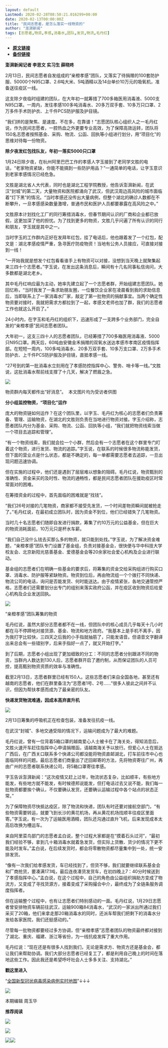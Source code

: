 ```yaml
---
layout: default
Lastmod: 2020-02-28T08:50:21.016299+00:00
date: 2020-02-13T00:00:00Z
title: "民间志愿者，是怎么落实一线物资的"
author: "澎湃新闻"
tags: [志愿者,物资,孝感,消毒水,团队,发货,物流,毛丹红]
---
```


* [**原文链接**](http://mp.weixin.qq.com/s?__biz=MjM5MzI5NTU3MQ==&mid=2651581991&idx=3&sn=bd92b541eef75a9e38b8385bd460c90d&chksm=bd66739b8a11fa8ded2c229134b727d2b0a11af4a7e260ccbde3731318ffdb05fd94db3471b1#rd)
* [**备份链接**](http://archive.today/gicKM)


**澎湃新闻记者 李思文 实习生 薛晓咚**

2月13日，民间志愿者自发组成的“亲橙孝感”团队，又落实了待捐赠的100套防护服、50000个N95口罩、2.6吨大米、5吨酒精以及14台单价10万元的吸氧机，准备送往疫区一线。

  

这支除夕夜临时组建的团队，在大年初一就筹措了700多箱医用消毒液、5000支N95口罩。一周内，发往孝感100多吨消毒水、20多万双手套、10多万只口罩、2万多件手术防护衣、上千件PCS防护服及护目镜。

  

“我们拼的是聚焦、是速度。不在多，在靠谱！”志愿团队核心组织人之一毛丹红说，作为民间志愿者，一腔热血之外更要专业高效，为了保障高效运转，团队将150名志愿者按照基金、采购、物流、公函、回执等小组进行划分，用“项目化”的思维对待每一份物资。

  

**除夕夜发红包找队友，年初一落实5000只口罩**

  

1月24日除夕夜，在杭州阿里巴巴工作的孝感人字玉接到了老同学文胜的电话，“老家物资紧缺，你能不能搞到一些防护用品？”一通简单的电话，让字玉意识到老家孝感情况已经危急。

  

文胜是湖北省人大代表，同时也是湖北工程学院教授，他告诉澎湃新闻，在武汉“封城”的第二天，大量物资和医院都涌向了武汉，但武汉周边高风险的城市面临着“灯下黑”的情况。“当时孝感还没传出大量病例，但整个湖北的确诊人数都在不断攀升，一旦孝感感染数量激增，普通市民和医护人员都要暴露在高风险之中。”

  

文胜原本计划找化工厂的同行筹措消毒水，但春节期间认识的厂商和企业都已放假，这更加深了他的担忧。为了找到更多的物资，文胜几乎问遍了所有认识的同行和朋友，字玉就是其中之一。

  

当时字玉的工作群内正好在发拜年红包，挂了电话后，他也跟着发了一个红包，配文是：湖北孝感疫情严重，急寻医疗防疫物资！当地有公务人员接应，可直接对接到一线！

  

“一开始我就是想发个红包看看谁手上有物资可以对接，没想到当天晚上就聚集起来三四十个志愿者。”字玉说，在发出这条消息后，瞬间有十几名同事私信询问，大多数都是湖北老乡。

  

其中毛丹红响应最为主动，她率先建立起了一个志愿者群，开始组建志愿团队。她回忆称，“当时我发了一条求助朋友圈，一位餐饮企业家在凌晨看到我的求助信息后，当即联系上了一家消毒水厂家，敲定了第一批物资的捐献事宜。当两个确定性物资要对接时，我就把需求方都拉到了一起，孝感文老师也加了群，我们的志愿者工作也就这么开启了。”

  

24小时内，在字玉和毛丹红的组织下，迅速形成了一支跨多个业务部门，完全自发的“亲橙孝感”民间志愿者团队。

  

大年初一，这支三四十人的志愿者团队，已经筹措了700多箱医用消毒液、5000只N95口罩。两天后，60吨由安徽金禾捐赠的双氧水送达孝感市孝南区疫情指挥部。在短短一周内，100多吨消毒水、20多万双手套、10多万支口罩、2万多手术防护衣、上千件PCS防护服及护目镜，直抵孝感一线。

  

“27号到的第一批消毒水立刻用在了孝感防控指挥中心、警务、哨卡等一线。”文胜说，这批消毒水帮前线支撑了十几天，解决了燃眉之急。  

  

![](/images/post/6a6b48e1bfeb5119663464452237d2f6.jpg)

物资群内每天都传出“好消息”。  本文图片均为受访者供图  

  

**分小组监控物资，“项目化”运作**

  

庞大的物资链如何运作？在这个团队里，以字玉、毛丹红为核心的志愿者们负责筹备、管理、运输物资，在湖北的文胜则负责在当地进行物资对接。字玉介绍称，志愿者团队内分为基金、采购、物流、公函、回执等小组，“我们就把物资线索当做一个项目去追踪和管理”。

  

“有一个物资线索，我们就会拉一个小群，然后会有一个志愿者在这个群里专门盯着这个物资，进行发货、物流的追踪。”字玉说，在联系的时候很多物流称能发货，但下面的营业点是什么状态，都是不确定的，每一单都需要志愿者去追踪，一旦出现问题迅速协调。

  

但在实施的过程中，他们还是遇到了层层难以想象的阻碍。毛丹红说，物资甄别的准确性、资金采买的及时性、物流的通畅性，都是民间志愿者团队在援助疫区时常常面对的困难。

  

在筹措资金的过程中，首先面临的困难就是“找钱”。

  

“我们26号对接的几笔物资，商家都不接受先发货，一个时间差物资瞬间就被抢走了。”毛丹红说，在最初成立团队时，因为资金不到位，他们已经错失了几笔物资。

  

当时几十名志愿者们随即自发进行捐款，筹集了约10万元的公益基金，但在巨大的物资消耗面前，10万元只是杯水车薪。

  

“我们自己没什么钱去买那么多的物资，就只能到处找。”字玉说，为了解决资金难题，“亲橙孝感”团队专门设置了基金组，负责对接基金会，很快便与华中科技大学校友会、北京新阳光慈善基金、爱德基金会等20余家社会爱心机构及企业进行联动。

  

基金组的志愿者们在明确一些基金的要求后，将筹集的资金交给采购组进行购买口罩、消毒水、防护服等紧缺物资。物资到位后，再由物流组一个个拨打不同快递、物流公司的电话，询问是否能发货、何时能送达。由于疫情紧张，各地交通管控严格，志愿者们还需要划分出专门的组别来落实政府公函，并在疫区收到物资后给爱心机构及企业发送回执。  

  

![](/images/post/08cb16315b98ff02dc167b6466fac97d.jpg)

“亲橙孝感”团队筹集的物资  

  

毛丹红说，虽然大部分志愿者都不在一线，但团队中的核心成员几乎每天十几小时都在马不停蹄地对接货源、基金、物流和地方政府。“我基本上是手机不离手，因为我打字比较快，三四天之后我的小手指就抽筋了，只能发语音。但语音文字翻译出来总会有一些错别字，后来手指好一点了，就又开始打字。”

  

到了后期，志愿者小组出现了更加细致的分工：不同的志愿者分别跟进不同的物资，当群内人数达到130人后，志愿者群开启了邀约制，从而保证团队的人员可控，提高甄别物资资质的效率与准确性。

  

截至2月13日，志愿者群里已经有150人。这些志愿者们来自全国各地，甚至还有越南的志愿者，他们在群里备注为“志愿者1号、2号……”很多人彼此之间并不认识，但因为帮扶孝感而成为了最亲密的队友。

  

**快递发货物流难通，因成本高弃直升机**  

  

![](/images/post/91fd1da5df953683b72caaefeeda7db2.jpg)

2月13日筹集的呼吸机正在检查包装，准备发往抗疫一线。  
  

在武汉“封城”、多地交通受阻的情况下，运输问题成为了最大的难题。

  

毛丹红说，曾有一位背着5箱口罩的越南爱心人士被卡在了海关处，得知消息后，文胜火速开车赶往指挥中心申请捐赠函，请越南海关予以放行。但爱心人士在抵达广西后，在广西关口联系多个快递公司都没能将物资直邮湖北，打车前往市中心也面临同样的问题。最后志愿者们商量出了迂回邮寄的方法，先将物资寄往广州，再由广州的志愿者联系快递公司，将5箱口罩寄往孝感。

  

字玉告诉澎湃新闻：“这次疫情又赶上过年，物流状态复杂，比如顺丰，有些地方能发，有些地方就不能发，有时候德邦说能发，但打电话过去又说不能，我们每一批物资都要挨个确认，不仅要确认发货，还要确认运输过程中各个站点的状态正常。”

  

为了保障物资尽快抵达疫区，除了物流和快递，团队有时还要对接航空部门，“有些物资需要转运，就要飞到长沙的黄花机场，再从黄花机场找顺丰往疫区里面寄。”字玉说，有一次为了运输医用酒精，团队还沟通过直升飞机，后来发现成本太高后改换为槽运车。

  

来自阿里菜鸟部门的志愿者孟白说，整个过程大家都是在“摸着石头过河”，“最初我们经验不够，拿到几十箱消毒水就着急发货，但实际上货散、货少的情况下更不能及时发车。”孟白说，在后续发货时，都会将零散物资都尽量集中到一处，统一安排发货。

  

“像有一次我们给孝感发货，车已经找到了，但货不够，我们就要继续联系基金会和厂商抢货，要凑满17.1吨，最后连夜凑货发货车，在初四晚上7：40分时候送到了孝感指挥中心。”孟白说，在这个过程中，自己的角色由公益组织捐助方变成了物流方，又变成了寻找货源方，接着变成了采购撮合中介，最终成为了全链条服务调度指挥者。

  

但在运输整个过程中，也有让志愿者们特别感动的一面。毛丹红说，1月29日志愿者曾安排物资车辆前往武汉，运输900箱84消毒水，“武汉的一家派出所通过我们采买了20箱，他们来拿走那20箱消毒水的同时，还派车帮我们把剩下的消毒水分发给各家医院，我们还挺感动的。”

  

尽管每一批物资都要经过多方协调，但“亲橙孝感”志愿者团队的物资最终都对接到了湖北、重庆、福建、浙江等省份，为一线抗疫发挥了重大作用。

  

毛丹红说：“现在还是有很多人找到我们，无论是需求方、物资方还是基金会，都让我们来帮助协调。我们大部分志愿者已经复工了，都是利用自己晚上的时间在落地这些工作。因此我还是希望呼吁社会人士多多关注、支持湖北。”

  

**戳这里进入**

“[全国新型冠状病毒感染病例实时地图](http://projects.thepaper.cn/thepaper-cases/839studio/feiyan/)”↓↓↓

[![](/images/post/15a4bc01c19b9e56f61d4f79069e4c63.jpg)](http://projects.thepaper.cn/thepaper-cases/839studio/feiyan/)

  

本期编辑 周玉华  

  

**推荐阅读**

  

[![](/images/post/e0fef754471da54244ad55dcf73243a9.jpg)](http://mp.weixin.qq.com/s?__biz=MjM5MzI5NTU3MQ==&mid=2651581783&idx=2&sn=c63108624f24fdb974e784b40a1eb00c&chksm=bd6670eb8a11f9fd953c2f08f5fb5206517ccd32f8e322430830edd742c938d0cfee9101db38&scene=21#wechat_redirect)

[![](/images/post/65c5c2be42482f1d7439c715bea9218c.jpg)](http://mp.weixin.qq.com/s?__biz=MjM5MzI5NTU3MQ==&mid=2651581366&idx=1&sn=c530e7b9f67d0752b8ba5883493c6cd3&chksm=bd66760a8a11ff1cf31bfd533425b24cbef9f8ce43830f2e5087bd4954d97311adeb3f9e4791&scene=21#wechat_redirect)

[![](/images/post/fb7c79e4de8958a5845b7b2bb8323953.jpg)](http://mp.weixin.qq.com/s?__biz=MjM5MzI5NTU3MQ==&mid=2651569003&idx=2&sn=dce2cf8d15a65d6cbe53416ed734e7d4&chksm=bd6626d78a11afc18cc3605cf9be790c0318191b2a58958b3f4d53a35dde3c5b9bfd86c48db9&scene=21#wechat_redirect)![](/images/post/faa036129172f4ba4cb775ad946d1eff.jpg)

